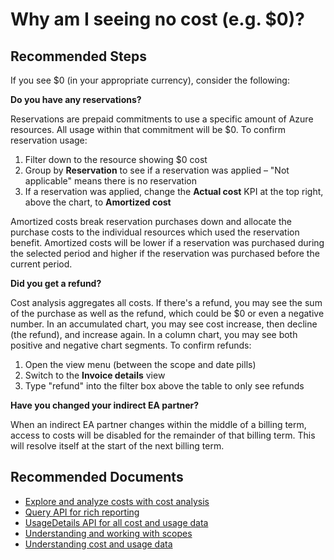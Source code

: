 <properties
	articleId="1adacf9a-7dfd-452b-bd14-52b9ffe40f04"
	articleTags="data"
	pageTitle="Why am I seeing no cost (e.g. $0)?"
	description="No cost"
	displayOrder="3"
	authors="flanakin"
	ms.author="micflan"
	selfHelpType="resource"
	service="microsoft.costmanagement"
	resource="costanalysis"
	resourceTags=""
	productPesIds="15659"
	supportTopicIds="32615286"
	cloudEnvironments="public,fairfax"
	ownershipId="ASMS_Billing"
/>

# Why am I seeing no cost (e.g. $0)?

## **Recommended Steps**

If you see $0 (in your appropriate currency), consider the following:

**Do you have any reservations?**

Reservations are prepaid commitments to use a specific amount of Azure resources. All usage within that commitment will be $0. To confirm reservation usage:

1. Filter down to the resource showing $0 cost
2. Group by **Reservation** to see if a reservation was applied – "Not applicable" means there is no reservation
3. If a reservation was applied, change the **Actual cost** KPI at the top right, above the chart, to **Amortized cost**

Amortized costs break reservation purchases down and allocate the purchase costs to the individual resources which used the reservation benefit. Amortized costs will be lower if a reservation was purchased during the selected period and higher if the reservation was purchased before the current period.

**Did you get a refund?**

Cost analysis aggregates all costs. If there's a refund, you may see the sum of the purchase as well as the refund, which could be $0 or even a negative number. In an accumulated chart, you may see cost increase, then decline (the refund), and increase again. In a column chart, you may see both positive and negative chart segments. To confirm refunds:

1. Open the view menu (between the scope and date pills)
2. Switch to the **Invoice details** view
3. Type "refund" into the filter box above the table to only see refunds

**Have you changed your indirect EA partner?**

When an indirect EA partner changes within the middle of a billing term, access to costs will be disabled for the remainder of that billing term. This will resolve itself at the start of the next billing term.

## **Recommended Documents**

* [Explore and analyze costs with cost analysis](https://docs.microsoft.com/azure/cost-management/quick-acm-cost-analysis)
* [Query API for rich reporting](https://docs.microsoft.com/rest/api/cost-management/query)
* [UsageDetails API for all cost and usage data](https://docs.microsoft.com/rest/api/consumption/usagedetails/list)
* [Understanding and working with scopes](https://docs.microsoft.com/azure/cost-management/understand-work-scopes)
* [Understanding cost and usage data](https://docs.microsoft.com/azure/cost-management/understand-cost-mgt-data)
